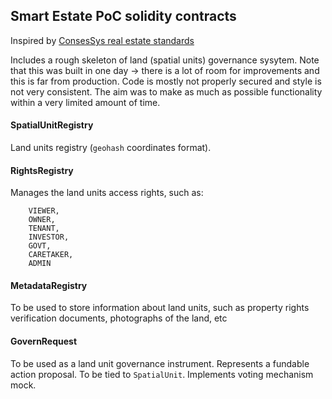 ## Smart Estate PoC solidity contracts

Inspired by [ConsesSys real estate standards](https://github.com/ConsenSys/real-estate-standards)

Includes a rough skeleton of land (spatial units) governance sysytem.
Note that this was built in one day -> there is a lot of room for improvements and this is far from production. Code is mostly not properly secured and style is not very consistent. The aim was to make as much as possible functionality within a very limited amount of time.

#### SpatialUnitRegistry  
Land units registry (`geohash` coordinates format).

#### RightsRegistry
Manages the land units access rights, such as:

        VIEWER,
        OWNER,
        TENANT,
        INVESTOR,
        GOVT,
        CARETAKER,
        ADMIN
#### MetadataRegistry     
To be used to store information about land units, such as property rights verification documents, photographs of the land, etc

#### GovernRequest
To be used as a land unit governance instrument. Represents a fundable action proposal. To be tied to `SpatialUnit`. Implements voting mechanism mock. 
